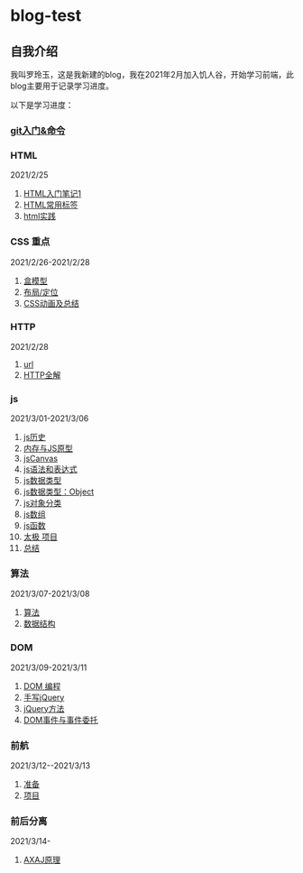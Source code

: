 # blog-test
## 自我介绍
我叫罗玲玉，这是我新建的blog，我在2021年2月加入饥人谷，开始学习前端，此blog主要用于记录学习进度。

以下是学习进度：
### [git入门&命令](https://github.com/buranxiangsi/blog-test/blob/main/git.md)

### HTML
2021/2/25
1. [HTML入门笔记1](https://github.com/buranxiangsi/blog-test/blob/main/HTML/HTML%E5%85%A5%E9%97%A8%E7%AC%94%E8%AE%B01.md) 
2. [HTML常用标签](https://github.com/buranxiangsi/blog-test/blob/main/HTML/HTML%E5%B8%B8%E7%94%A8%E6%A0%87%E7%AD%BE.md)
3. [html实践](https://github.com/buranxiangsi/html)
   
### CSS 重点
2021/2/26-2021/2/28
1. [盒模型](https://github.com/buranxiangsi/blog-test/blob/main/CSS/CSS%E5%9F%BA%E6%9C%AC%E6%A6%82%E5%BF%B5.md)
2. [布局/定位](https://github.com/buranxiangsi/blog-test/blob/main/CSS/CSS%E5%B8%83%E5%B1%80%26%E5%AE%9A%E4%BD%8D.md)
3. [CSS动画及总结](https://github.com/buranxiangsi/blog-test/blob/main/CSS/CSS%E5%8A%A8%E7%94%BB.md)
### HTTP
2021/2/28
1. [url](https://github.com/buranxiangsi/blog-test/blob/main/HTTP/URLblog.md)
2. [HTTP全解](https://github.com/buranxiangsi/blog-test/blob/main/HTTP/HTTP.md)

### js
2021/3/01-2021/3/06
1. [js历史](https://github.com/buranxiangsi/blog-test/blob/main/JavaScript/JavaScript%E7%9A%84%E8%AF%9E%E7%94%9F.md)
2. [内存与JS原型](https://github.com/buranxiangsi/blog-test/blob/main/JavaScript/%E5%86%85%E5%AD%98%E5%9B%BE%E4%B8%8EJS%E4%B8%96%E7%95%8C.md)
3. [jsCanvas](https://github.com/buranxiangsi/JavaScriptCanvsa)
4. [js语法和表达式](https://github.com/buranxiangsi/blog-test/blob/main/JavaScript/js%E5%9F%BA%E7%A1%80.md)
5. [js数据类型](https://github.com/buranxiangsi/blog-test/blob/main/JavaScript/js%E6%95%B0%E6%8D%AE%E7%B1%BB%E5%9E%8B.md)
6. [js数据类型：Object](https://github.com/buranxiangsi/blog-test/blob/main/JavaScript/js%E6%95%B0%E6%8D%AE%E7%B1%BB%E5%9E%8B%E4%B9%8B%E5%AF%B9%E8%B1%A1Object.md)
7.  [js对象分类](https://github.com/buranxiangsi/blog-test/blob/main/JavaScript/js%E5%AF%B9%E8%B1%A1%E5%88%86%E7%B1%BB.md)
8.   [js数组](https://github.com/buranxiangsi/blog-test/blob/main/JavaScript/js%E6%95%B0%E7%BB%84.md)
9.    [js函数](https://github.com/buranxiangsi/blog-test/blob/main/JavaScript/js%E5%87%BD%E6%95%B0.md)
10.   [太极 项目](https://github.com/buranxiangsi/cv)
11.   [总结](https://github.com/buranxiangsi/blog-test/blob/main/JavaScript/js%E6%80%BB%E7%BB%93.md)

### 算法
2021/3/07-2021/3/08
1. [算法](https://github.com/buranxiangsi/blog-test/blob/main/%E7%AE%97%E6%B3%95/1.md)
2. [数据结构](https://github.com/buranxiangsi/data-structure)
### DOM
2021/3/09-2021/3/11
1. [DOM 编程](https://github.com/buranxiangsi/blog-test/blob/main/DOM/DOM%E7%BC%96%E7%A8%8B.md)
2. [手写jQuery](https://github.com/buranxiangsi/JQuery)
3. [jQuery方法](https://github.com/buranxiangsi/blog-test/blob/main/jQuery/jQuery.md)
4. [DOM事件与事件委托](https://github.com/buranxiangsi/blog-test/blob/main/DOM/%E8%AF%B7%E7%AE%80%E8%BF%B0%20DOM%20%E4%BA%8B%E4%BB%B6%E6%A8%A1%E5%9E%8B%E6%88%96%20DOM%20%E4%BA%8B%E4%BB%B6%E6%9C%BA%E5%88%B6.md)
   
### 前航
2021/3/12--2021/3/13
1. [准备](https://github.com/buranxiangsi/blog-test/blob/main/%E5%AF%BC%E8%88%AA/%E4%B8%80%E9%94%AE%E5%8F%91%E5%B8%83.md)
2. [项目](https://github.com/buranxiangsi/Nav-demo)

### 前后分离
2021/3/14-
1. [AXAJ原理](https://github.com/buranxiangsi/blog-test/blob/main/%E5%89%8D%E5%90%8E%E7%AB%AF%E5%88%86%E7%A6%BB/AJAX.md)